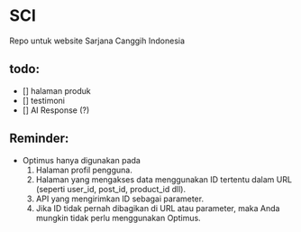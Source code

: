 # SCI

Repo untuk website Sarjana Canggih Indonesia

## todo:

- [] halaman produk
- [] testimoni
- [] AI Response (?)

## Reminder:

- Optimus hanya digunakan pada
  1. Halaman profil pengguna.
  2. Halaman yang mengakses data menggunakan ID tertentu dalam URL (seperti user_id, post_id, product_id dll).
  3. API yang mengirimkan ID sebagai parameter.
  4. Jika ID tidak pernah dibagikan di URL atau parameter, maka Anda mungkin tidak perlu menggunakan Optimus.
